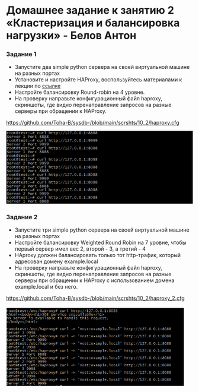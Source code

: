 # Домашнее задание к занятию 2 «Кластеризация и балансировка нагрузки» - Белов Антон


### Задание 1
- Запустите два simple python сервера на своей виртуальной машине на разных портах
- Установите и настройте HAProxy, воспользуйтесь материалами к лекции по [ссылке](2/)
- Настройте балансировку Round-robin на 4 уровне.
- На проверку направьте конфигурационный файл haproxy, скриншоты, где видно перенаправление запросов на разные серверы при обращении к HAProxy.

https://github.com/Toha-B/sysdb-/blob/main/scrshts/10_2/haproxy.cfg

![1.1](./scrshts/10_2/tz_1.1.png)


### Задание 2
- Запустите три simple python сервера на своей виртуальной машине на разных портах
- Настройте балансировку Weighted Round Robin на 7 уровне, чтобы первый сервер имел вес 2, второй - 3, а третий - 4
- HAproxy должен балансировать только тот http-трафик, который адресован домену example.local
- На проверку направьте конфигурационный файл haproxy, скриншоты, где видно перенаправление запросов на разные серверы при обращении к HAProxy c использованием домена example.local и без него.

https://github.com/Toha-B/sysdb-/blob/main/scrshts/10_2/haproxy_2.cfg

![2.1](./scrshts/10_2/tz_2.1.png)


